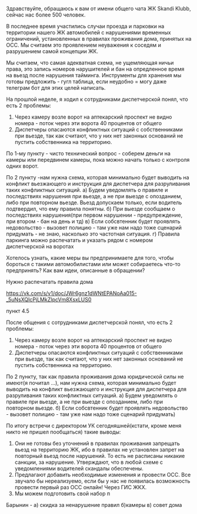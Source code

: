Здравствуйте, обращаюсь к вам от имени общего чата ЖК Skandi Klubb, сейчас нас более 500 человек.

В последнее время участились случаи проезда и парковки на территории нашего ЖК автомобилей с нарушениями временных ограничений, установленных в правилах проживания дома, принятых на ОСС. Мы считаем это проявлением неуважения к соседям и разрушением самой концепции ЖК.

Мы считаем, что самая адекватная схема, не ущемляющая ничьи права, это запись номеров нарушителей и бан на опредленное время на вьезд после нарушения тайминга. Инструменты для хранения мы готовы предложить  - гугл таблица, если неудобно = могу даже телеграм бот для этих целей написать.

На прошлой неделе, я ходил к сотрудниками диспетчерской понял, что есть 2 проблемы:
1) Через камеру возле ворот на аптекарский проспект не видно номера - поток через эти ворота 40 процентов от общего
2) Диспетчеры опасаются конфликтных ситуаций с собственниками при вьезде, так как считают, что у них нет законных оснований не пустить собственника на территорию.

По 1-му пункту - чисто технический вопрос - соберем деньги на камеры или передвинем камеры, пока можно начать только с контроля одних ворот.

По 2 пункту -нам нужна схема, которая минимально будет выводить на конфликт вьезжающего и инструкция для диспетчера для разруливания таких конфликтных ситуаций. 
а) Будем уведомлять о правиле и последствиях нарушения при вьезде, а не при выезде с опозданием, либо при повторном вьезде. Вьезд допускаем только, если водитель подтвердил, что ему правила понятны.
б) При выезде сообщаем о последствиях нарушения(при первом нарушении - предупреждение, при втором - бан на день и тд) 
в) Если собсвтенник будет проявлять недовольство - вызовет полицию - там уже нам надо тоже сценарий придумать - не знаю, насколько это частотная ситуация.
г) Правила паркинга можно распечатать и указать рядом с номером диспетчерской на воротах


Хотелось узнать, какие меры вы предпринимаете для того, чтобы бороться с такими автомобилистами или может собираетесь что-то предпринять? 
Как вам идеи, описанные в обращении?


Нужно распечатать правила дома

https://vk.com/s/v1/doc/JWr6gnz1dWNtEPANoAa015-_5uNsXQIcPjLMkZIpcVm8XsxLUS0

пункт 4.5


После общения с сотрудниками диспетчерской понял, что есть 2 проблемы:
1) Через камеру возле ворот на аптекарский проспект не видно номера - поток через эти ворота 40 процентов от общего
2) Диспетчеры опасаются конфликтных ситуаций с собственниками при вьезде, так как считают, что у них нет законных оснований не пустить собственника на территорию.

По 2 пункту, так как правила проживания дома юридической силы не имеют(я почитал ...), нам нужна схема, которая минимально будет выводить на конфликт вьезжающего и инструкция для диспетчера для разруливания таких конфликтных ситуаций. 
а) Будем уведомлять о правиле при вьезде, а не при выезде с опозданием, либо при повторном вьезде. 
б) Если собсвтенник будет проявлять недовольство - вызовет полицию - там уже нам надо тоже сценарий придумать)




По итогу встречи с директором УК сегодняшней(кстати, кроме меня никто не пришел пообщаться) такие выводы:
1) Они не готовы без уточнений в правилах проживания запрещать вьезд на территорию ЖК, ибо в правилах не установлен запрет на повторный вьезд после нарушений. То есть не расписаны никакие санкции, за нарушение.  Утверждают, что в любой схеме с уведомлениями водителей скандалы обеспечены.
2) Предлагают добавить необходимые изменения и провести ОСС. Все звучало бы нереализуемо, если бы у нас не появилась возможность провести первый раз ОСС онлайн! Через ГИС ЖКХ.
3) Мы можем подготовить свой набор п


Барынин - а) скидка за ненарушение правил
б)камеры
в) совет дома